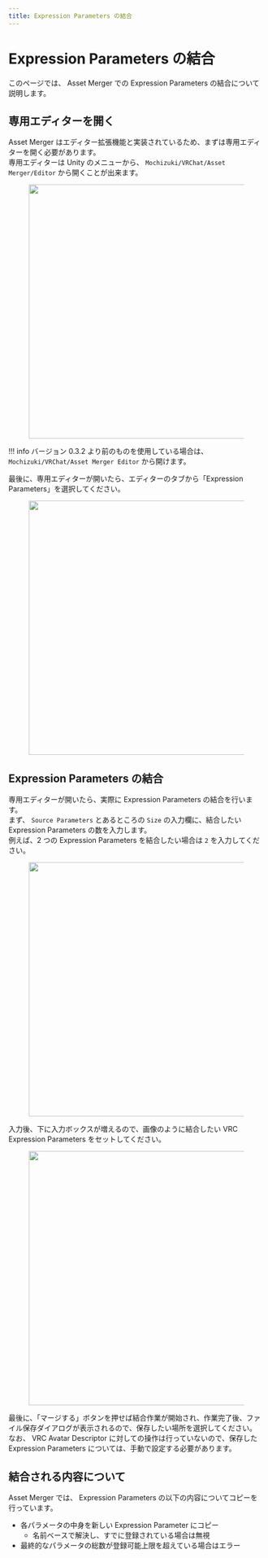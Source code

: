 ```yaml
---
title: Expression Parameters の結合
---
```


# Expression Parameters の結合

このページでは、 Asset Merger での Expression Parameters の結合について説明します。

## 専用エディターを開く

Asset Merger はエディター拡張機能と実装されているため、まずは専用エディターを開く必要があります。  
専用エディターは Unity のメニューから、 `Mochizuki/VRChat/Asset Merger/Editor` から開くことが出来ます。

<figure>
  <img src="https://assets.mochizuki.moe/docs/asset-merger/open-editor.PNG" width="500px" data-zoomable="true">
</figure>

<!-- prettier-ignore-start -->
!!! info
    バージョン 0.3.2 より前のものを使用している場合は、 `Mochizuki/VRChat/Asset Merger Editor` から開けます。

<!-- prettier-ignore-end -->

最後に、専用エディターが開いたら、エディターのタブから「Expression Parameters」を選択してください。

<figure>
  <img src="https://assets.mochizuki.moe/docs/asset-merger/expression-parameters-step-1.png" width="500px" data-zoomable="true">
</figure>

## Expression Parameters の結合

専用エディターが開いたら、実際に Expression Parameters の結合を行います。  
まず、 `Source Parameters` とあるところの `Size` の入力欄に、結合したい Expression Parameters の数を入力します。  
例えば、2 つの Expression Parameters を結合したい場合は `2` を入力してください。

<figure>
  <img src="https://assets.mochizuki.moe/docs/asset-merger/expression-parameters-step-2.png" width="500px" data-zoomable="true">
</figure>

入力後、下に入力ボックスが増えるので、画像のように結合したい VRC Expression Parameters をセットしてください。

<figure>
  <img src="https://assets.mochizuki.moe/docs/asset-merger/expression-parameters-step-3.png" width="500px" data-zoomable="true">
</figure>

最後に、「マージする」ボタンを押せば結合作業が開始され、作業完了後、ファイル保存ダイアログが表示されるので、保存したい場所を選択してください。  
なお、 VRC Avatar Descriptor に対しての操作は行っていないので、保存した Expression Parameters については、手動で設定する必要があります。

## 結合される内容について

Asset Merger では、 Expression Parameters の以下の内容についてコピーを行っています。

-   各パラメータの中身を新しい Expression Parameter にコピー
    -   名前ベースで解決し、すでに登録されている場合は無視
-   最終的なパラメータの総数が登録可能上限を超えている場合はエラー

